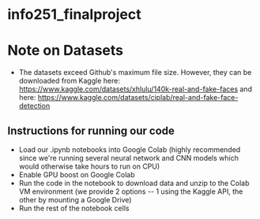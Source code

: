# info251_finalproject

# Note on Datasets
- The datasets exceed Github's maximum file size. However, they can be downloaded from Kaggle here: https://www.kaggle.com/datasets/xhlulu/140k-real-and-fake-faces and here: https://www.kaggle.com/datasets/ciplab/real-and-fake-face-detection

## Instructions for running our code
- Load our .ipynb notebooks into Google Colab (highly recommended since we're running several neural network and CNN models which would otherwise take hours to run on CPU)
- Enable GPU boost on Google Colab
- Run the code in the notebook to download data and unzip to the Colab VM environment (we provide 2 options -- 1 using the Kaggle API, the other by mounting a Google Drive)
- Run the rest of the notebook cells

